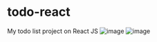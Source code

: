 # todo-react
My todo list project on React JS
![image](https://user-images.githubusercontent.com/122405130/215925404-58b7f2eb-6978-43c3-b144-89be3e9f4395.png)
![image](https://user-images.githubusercontent.com/122405130/215925407-bcc6c959-40d0-460f-9054-74ef5992333e.png)
